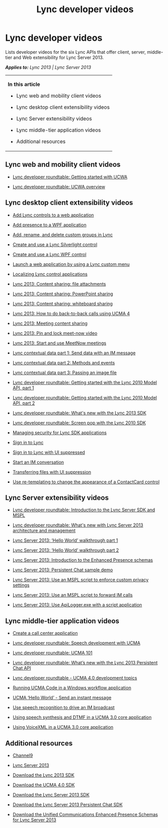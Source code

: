 ﻿---
title: Lync developer videos
TOCTitle: Lync developer videos
ms:assetid: 4b608467-e3a4-4c3c-8c67-2076626c688f
ms:mtpsurl: https://msdn.microsoft.com/en-us/library/Dn495336(v=office.15)
ms:contentKeyID: 60569235
ms.date: 07/25/2014
mtps_version: v=office.15
---

# Lync developer videos

Lists developer videos for the six Lync APIs that offer client, server, middle-tier and Web extensibility for Lync Server 2013.


_**Applies to:** Lync 2013 | Lync Server 2013_

<table>
<colgroup>
<col style="width: 100%" />
</colgroup>
<tbody>
<tr class="odd">
<td><p><strong>In this article</strong><br />
</p>
<ul>
<li><p>Lync web and mobility client videos</p></li>
<li><p>Lync desktop client extensibility videos</p></li>
<li><p>Lync Server extensibility videos</p></li>
<li><p>Lync middle-tier application videos</p></li>
<li><p>Additional resources</p></li>
</ul></td>
</tr>
</tbody>
</table>


## Lync web and mobility client videos

  - [Lync developer roundtable: Getting started with UCWA](http://channel9.msdn.com/posts/lync-developer-roundtable-getting-started-with-ucwa)

  - [Lync developer roundtable: UCWA overview](http://channel9.msdn.com/posts/lync-developer-roundtable-ucwa-overview)

## Lync desktop client extensibility videos

  - [Add Lync controls to a web application](http://channel9.msdn.com/posts/add-lync-controls-to-a-web-application)

  - [Add presence to a WPF application](http://channel9.msdn.com/posts/add-presence-to-a-wpf-application)

  - [Add, rename, and delete custom groups in Lync](http://channel9.msdn.com/posts/add-rename-and-delete-custom-groups-in-lync)

  - [Create and use a Lync Silverlight control](http://channel9.msdn.com/posts/create-and-use-a-lync-silverlight-control)

  - [Create and use a Lync WPF control](http://channel9.msdn.com/posts/create-and-use-a-lync-wpf-control)

  - [Launch a web application by using a Lync custom menu](http://channel9.msdn.com/posts/launch-a-web-application-with-a-lync-custom-menu)

  - [Localizing Lync control applications](http://channel9.msdn.com/posts/localizing-lync-control-applications)

  - [Lync 2013: Content sharing: file attachments](http://channel9.msdn.com/posts/lync-2013-content-sharing-file-attachments)

  - [Lync 2013: Content sharing: PowerPoint sharing](http://channel9.msdn.com/posts/lync-2013-content-sharing-powerpoint-sharing)

  - [Lync 2013: Content sharing: whiteboard sharing](http://channel9.msdn.com/posts/lync-2013-content-sharing-whiteboard-sharing)

  - [Lync 2013: How to do back-to-back calls using UCMA 4](http://channel9.msdn.com/posts/lync-2013-how-to-do-back-to-back-calls-using-ucma-4)

  - [Lync 2013: Meeting content sharing](http://channel9.msdn.com/posts/lync-2013-meeting-content-sharing)

  - [Lync 2013: Pin and lock meet-now video](http://channel9.msdn.com/posts/lync-2013-pin-and-lock-meet-now-video)

  - [Lync 2013: Start and use MeetNow meetings](http://channel9.msdn.com/posts/lync-2013-start-and-use-meetnow-meetings)

  - [Lync contextual data part 1: Send data with an IM message](http://channel9.msdn.com/posts/lync-contextual-data-part-1-send-data-with-an-im-message)

  - [Lync contextual data part 2: Methods and events](http://channel9.msdn.com/posts/lync-contextual-data-part-2-methods-and-events)

  - [Lync contextual data part 3: Passing an image file](http://channel9.msdn.com/posts/lync-contextual-data-part-3-passing-an-image-file)

  - [Lync developer roundtable: Getting started with the Lync 2010 Model API, part 1](http://channel9.msdn.com/posts/lync-developer-roundtable-getting-started-with-the-lync-2010-model-api-part-1)

  - [Lync developer roundtable: Getting started with the Lync 2010 Model API, part 2](http://channel9.msdn.com/posts/lync-developer-roundtable-getting-started-with-the-lync-2010-model-api-part-2)

  - [Lync developer roundtable: What's new with the Lync 2013 SDK](http://channel9.msdn.com/posts/lync-developer-roundtable-whats-new-with-the-lync-2013-sdk)

  - [Lync developer roundtable: Screen pop with the Lync 2010 SDK](http://channel9.msdn.com/posts/lync-developer-roundtable-screen-pop-with-the-lync-2010-sdk)

  - [Managing security for Lync SDK applications](http://channel9.msdn.com/posts/managing-security-for-lync-sdk-applications)

  - [Sign in to Lync](http://channel9.msdn.com/posts/sign-in-to-lync)

  - [Sign in to Lync with UI suppressed](http://channel9.msdn.com/posts/sign-in-to-lync-with-ui-suppressed)

  - [Start an IM conversation](http://channel9.msdn.com/posts/start-an-im-conversation)

  - [Transferring files with UI suppression](http://channel9.msdn.com/posts/transferring-files-with-ui-suppression)

  - [Use re-templating to change the appearance of a ContactCard control](http://channel9.msdn.com/posts/use-re-templating-to-change-the-appearance-of-a-contactcard-control)

## Lync Server extensibility videos

  - [Lync developer roundtable: Introduction to the Lync Server SDK and MSPL](http://channel9.msdn.com/posts/lync-developer-roundtable-introduction-to-lync-server-2013-sdk-and-mspl)

  - [Lync developer roundtable: What's new with Lync Server 2013 architecture and management](http://channel9.msdn.com/posts/lync-developer-roundtable-whats-new-with-lync-server-2013-architecture-and-management)

  - [Lync Server 2013: ‘Hello World’ walkthrough part 1](http://channel9.msdn.com/posts/lync-2013-hello-world-walkthrough-part-1)

  - [Lync Server 2013: ‘Hello World’ walkthrough part 2](http://channel9.msdn.com/posts/lync-server-2013-hello-world-walkthrough-part-2)

  - [Lync Server 2013: Introduction to the Enhanced Presence schemas](http://channel9.msdn.com/posts/lync-server-2013-introduction-to-the-enhanced-presence-schemas)

  - [Lync Server 2013: Persistent Chat sample demo](http://channel9.msdn.com/posts/lync-server-2013-persistent-chat-sample-demo)

  - [Lync Server 2013: Use an MSPL script to enforce custom privacy settings](http://channel9.msdn.com/posts/lync-server-2013-use-an-mspl-script-to-enforce-custom-privacy-settings)

  - [Lync Server 2013: Use an MSPL script to forward IM calls](http://channel9.msdn.com/posts/lync-server-2013-use-an-mspl-script-to-forward-im-calls)

  - [Lync Server 2013: Use ApiLogger.exe with a script application](http://channel9.msdn.com/posts/lync-server-2013-use-apiloggerexe-with-a-script-application)

## Lync middle-tier application videos

  - [Create a call center application](http://channel9.msdn.com/posts/create-a-call-center-application)

  - [Lync developer roundtable: Speech development with UCMA](http://channel9.msdn.com/posts/lync-developer-roundtable-speech-development-with-ucma)

  - [Lync developer roundtable: UCMA 101](http://channel9.msdn.com/posts/lync-developer-roundtable-ucma-101)

  - [Lync developer roundtable: What’s new with the Lync 2013 Persistent Chat API](http://channel9.msdn.com/posts/lync-developer-roundtable-whats-new-with-the-lync-2013-persistent-chat-api)

  - [Lync developer roundtable - UCMA 4.0 development topics](http://channel9.msdn.com/posts/lync-developer-roundtable-ucma-40-development-topics)

  - [Running UCMA Code in a Windows workflow application](http://channel9.msdn.com/posts/running-ucma-code-in-a-windows-workflow-application)

  - [UCMA ‘Hello World’ - Send an instant message](http://channel9.msdn.com/posts/ucma-hello-world-send-an-instant-message)

  - [Use speech recognition to drive an IM broadcast](http://channel9.msdn.com/posts/use-speech-recognition-to-drive-an-im-broadcast)

  - [Using speech synthesis and DTMF in a UCMA 3.0 core application](http://channel9.msdn.com/posts/using-speech-synthesis-and-dtmf-in-a-ucma-30-core-application)

  - [Using VoiceXML in a UCMA 3.0 core application](http://channel9.msdn.com/posts/using-voicexml-in-a-ucma-30-core-application)

## Additional resources

  - [Channel9](http://channel9.msdn.com/tags/lync)

  - [Lync Server 2013](http://technet.microsoft.com/en-us/library/gg398616.aspx)

  - [Download the Lync 2013 SDK](http://www.microsoft.com/en-us/download/details.aspx?id=36824)

  - [Download the UCMA 4.0 SDK](http://www.microsoft.com/en-us/download/details.aspx?id=35463)

  - [Download the Lync Server 2013 SDK](http://www.microsoft.com/en-us/download/details.aspx?id=35456)

  - [Download the Lync Server 2013 Persistent Chat SDK](http://www.microsoft.com/en-us/download/details.aspx?id=35458)

  - [Download the Unified Communications Enhanced Presence Schemas for Lync Server 2013](http://www.microsoft.com/en-us/download/details.aspx?id=35452)

